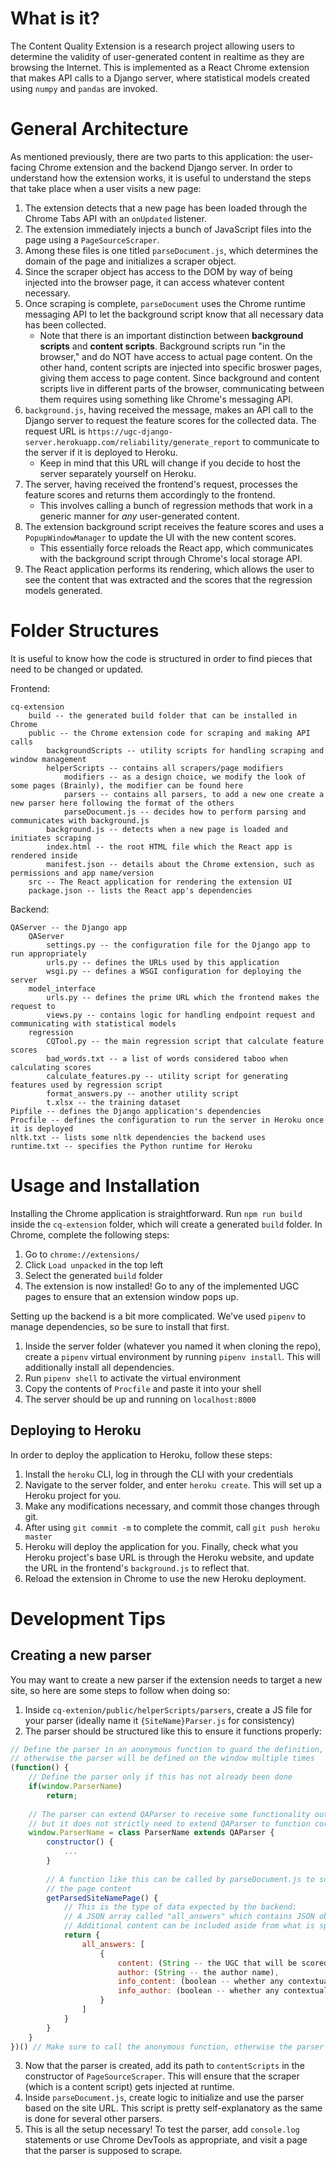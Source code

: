 # What is it?
The Content Quality Extension is a research project allowing users to determine the validity of user-generated content in realtime as they are browsing the Internet. This is implemented as a React Chrome extension that makes API calls to a Django server, where statistical models created using `numpy` and `pandas` are invoked.

# General Architecture
As mentioned previously, there are two parts to this application: the user-facing Chrome extension and the backend Django server. In order to understand how the extension works, it is useful to understand the steps that take place when a user visits a new page:

1. The extension detects that a new page has been loaded through the Chrome Tabs API with an `onUpdated` listener.
2. The extension immediately injects a bunch of JavaScript files into the page using a `PageSourceScraper`.
3. Among these files is one titled `parseDocument.js`, which determines the domain of the page and initializes a scraper object.
4. Since the scraper object has access to the DOM by way of being injected into the browser page, it can access whatever content necessary.
5. Once scraping is complete, `parseDocument` uses the Chrome runtime messaging API to let the background script know that all necessary data has been collected.
    - Note that there is an important distinction between **background scripts** and **content scripts**. Background scripts run "in the browser," and do NOT have access to actual page content. On the other hand, content scripts are injected into specific broswer pages, giving them access to page content. Since background and content scripts live in different parts of the browser, communicating between them requires using something like Chrome's messaging API.
6. `background.js`, having received the message, makes an API call to the Django server to request the feature scores for the collected data. The request URL is `https://ugc-django-server.herokuapp.com/reliability/generate_report` to communicate to the server if it is deployed to Heroku.
    - Keep in mind that this URL will change if you decide to host the server separately yourself on Heroku.
7. The server, having received the frontend's request, processes the feature scores and returns them accordingly to the frontend.
    - This involves calling a bunch of regression methods that work in a generic manner for _any_ user-generated content.
8. The extension background script receives the feature scores and uses a `PopupWindowManager` to update the UI with the new content scores.
    - This essentially force reloads the React app, which communicates with the background script through Chrome's local storage API.
9. The React application performs its rendering, which allows the user to see the content that was extracted and the scores that the regression models generated.

# Folder Structures
It is useful to know how the code is structured in order to find pieces that need to be changed or updated.

Frontend:
```
cq-extension
    build -- the generated build folder that can be installed in Chrome
    public -- the Chrome extension code for scraping and making API calls
        backgroundScripts -- utility scripts for handling scraping and window management
        helperScripts -- contains all scrapers/page modifiers
            modifiers -- as a design choice, we modify the look of some pages (Brainly), the modifier can be found here
            parsers -- contains all parsers, to add a new one create a new parser here following the format of the others
            parseDocument.js -- decides how to perform parsing and communicates with background.js
        background.js -- detects when a new page is loaded and initiates scraping
        index.html -- the root HTML file which the React app is rendered inside
        manifest.json -- details about the Chrome extension, such as permissions and app name/version
    src -- The React application for rendering the extension UI
    package.json -- lists the React app's dependencies
```

Backend:
```
QAServer -- the Django app
    QAServer
        settings.py -- the configuration file for the Django app to run appropriately
        urls.py -- defines the URLs used by this application
        wsgi.py -- defines a WSGI configuration for deploying the server
    model_interface
        urls.py -- defines the prime URL which the frontend makes the request to
        views.py -- contains logic for handling endpoint request and communicating with statistical models
    regression
        CQTool.py -- the main regression script that calculate feature scores
        bad_words.txt -- a list of words considered taboo when calculating scores
        calculate_features.py -- utility script for generating features used by regression script
        format_answers.py -- another utility script
        t.xlsx -- the training dataset
Pipfile -- defines the Django application's dependencies
Procfile -- defines the configuration to run the server in Heroku once it is deployed
nltk.txt -- lists some nltk dependencies the backend uses
runtime.txt -- specifies the Python runtime for Heroku
```

# Usage and Installation
Installing the Chrome application is straightforward. Run `npm run build` inside the `cq-extension` folder, which will create a generated `build` folder. In Chrome, complete the following steps:
1. Go to `chrome://extensions/`
2. Click `Load unpacked` in the top left
3. Select the generated `build` folder
4. The extension is now installed! Go to any of the implemented UGC pages to ensure that an extension window pops up.

Setting up the backend is a bit more complicated. We've used `pipenv` to manage dependencies, so be sure to install that first.
1. Inside the server folder (whatever you named it when cloning the repo), create a `pipenv` virtual environment by running `pipenv install`. This will additionally install all dependencies.
2. Run `pipenv shell` to activate the virtual environment
3. Copy the contents of `Procfile` and paste it into your shell
4. The server should be up and running on `localhost:8000`

## Deploying to Heroku
In order to deploy the application to Heroku, follow these steps:
1. Install the `heroku` CLI, log in through the CLI with your credentials
2. Navigate to the server folder, and enter `heroku create`. This will set up a Heroku project for you.
3. Make any modifications necessary, and commit those changes through git.
4. After using `git commit -m` to complete the commit, call `git push heroku master`
4. Heroku will deploy the application for you. Finally, check what you Heroku project's base URL is through the Heroku website, and update the URL in the frontend's `background.js` to reflect that.
5. Reload the extension in Chrome to use the new Heroku deployment.

# Development Tips

## Creating a new parser
You may want to create a new parser if the extension needs to target a new site, so here are some steps to follow when doing so:
1. Inside `cq-extenion/public/helperScripts/parsers`, create a JS file for your parser (ideally name it `{SiteName}Parser.js` for consistency)
2. The parser should be structured like this to ensure it functions properly:
```JavaScript
// Define the parser in an anonymous function to guard the definition,
// otherwise the parser will be defined on the window multiple times
(function() {
    // Define the parser only if this has not already been done
    if(window.ParserName)
        return;
        
    // The parser can extend QAParser to receive some functionality out-of-the-box,
    // but it does not strictly need to extend QAParser to function correctly
    window.ParserName = class ParserName extends QAParser {
        constructor() {
            ...
        }
        
        // A function like this can be called by parseDocument.js to scrape
        // the page content
        getParsedSiteNamePage() {
            // This is the type of data expected by the backend:
            // A JSON array called "all_answers" which contains JSON objects of the format below.
            // Additional content can be included aside from what is specified for development/debugging purposes
            return {
                all_answers: [
                    {
                        content: (String -- the UGC that will be scored),
                        author: (String -- the author name),
                        info_content: (boolean -- whether any contextual data about the content is known),
                        info_author: (boolean -- whether any contextual data about the author is known)
                    }
                ]
            }
        }
    }
})() // Make sure to call the anonymous function, otherwise the parser will never be defined
```
3. Now that the parser is created, add its path to `contentScripts` in the constructor of `PageSourceScraper`. This will ensure that the scraper (which is a content script) gets injected at runtime.
4. Inside `parseDocument.js`, create logic to initialize and use the parser based on the site URL. This script is pretty self-explanatory as the same is done for several other parsers.
5. This is all the setup necessary! To test the parser, add `console.log` statements or use Chrome DevTools as appropriate, and visit a page that the parser is supposed to scrape.
